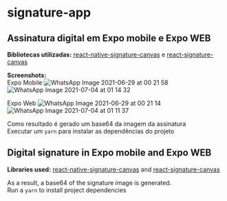 # signature-app
## Assinatura digital em Expo mobile e Expo WEB

**Bibliotecas utilizadas:** [react-native-signature-canvas](https://www.npmjs.com/package/react-native-signature-canvas) e [react-signature-canvas
](https://www.npmjs.com/package/react-signature-canvas)

**Screenshots:** <br>
Expo Mobile
![WhatsApp Image 2021-06-29 at 00 21 58](https://user-images.githubusercontent.com/71178140/123732789-d2d45680-d870-11eb-837c-5b0f603aa360.jpeg)
![WhatsApp Image 2021-07-04 at 01 14 32](https://user-images.githubusercontent.com/71178140/124373042-89677b00-dc65-11eb-92d4-33ffd22be520.jpeg)

Expo Web
![WhatsApp Image 2021-06-29 at 00 21 14](https://user-images.githubusercontent.com/71178140/123732799-d667dd80-d870-11eb-80e1-7ecd3cea870c.jpeg)
![WhatsApp Image 2021-07-04 at 01 11 37](https://user-images.githubusercontent.com/71178140/124373048-95533d00-dc65-11eb-8b8d-161e7ebe4dd8.jpeg)

Como resultado é gerado um base64 da imagem da assinatura<br>
Executar um `yarn` para instalar as dependências do projeto

## Digital signature in Expo mobile and Expo WEB

**Libraries used:** [react-native-signature-canvas](https://www.npmjs.com/package/react-native-signature-canvas) and [react-signature-canvas
](https://www.npmjs.com/package/react-signature-canvas)

As a result, a base64 of the signature image is generated.<br>
Run a `yarn` to install project dependencies
